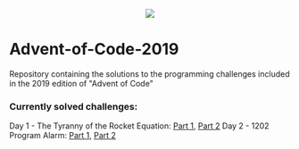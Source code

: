 <p align="center">
 <img src=http://www.brianbunke.com/images/aoc2017.png>
</p>

# Advent-of-Code-2019
Repository containing the solutions to the programming challenges included in the 2019 edition of "Advent of Code"

### Currently solved challenges:

Day 1 - The Tyranny of the Rocket Equation: [Part 1](https://github.com/AlexGascon/Advent-of-Code/blob/master/2019/elixir_aoc/lib/day_01/part1.ex), [Part 2](https://github.com/AlexGascon/Advent-of-Code/blob/master/2019/elixir_aoc/lib/day_01/part2.ex)
Day 2 - 1202 Program Alarm: [Part 1](https://github.com/AlexGascon/Advent-of-Code/blob/master/2019/elixir_aoc/lib/day_02/part1.ex), [Part 2](https://github.com/AlexGascon/Advent-of-Code/blob/master/2019/elixir_aoc/lib/day_02/part2.ex)
